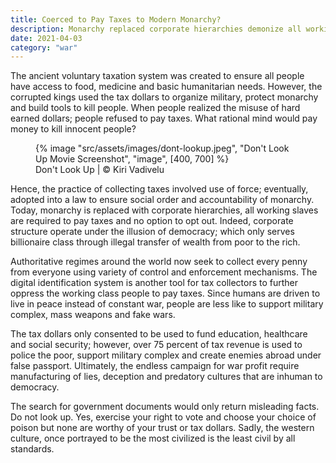 ```yaml
---
title: Coerced to Pay Taxes to Modern Monarchy?
description: Monarchy replaced corporate hierarchies demonize all working slaves to pay taxes and no option to opt out military
date: 2021-04-03
category: "war"
---
```


The ancient voluntary taxation system was created to ensure all people have access to food, medicine and basic humanitarian needs. However, the corrupted kings used the tax dollars to organize military, protect monarchy and build tools to kill people. When people realized the misuse of hard earned dollars; people refused to pay taxes. What rational mind would pay money to kill innocent people?

<!-- excerpt -->

<figure>
{% image "src/assets/images/dont-lookup.jpeg", "Don't Look Up Movie Screenshot", "image", [400, 700] %}
<figcaption>Don't Look Up | © Kiri Vadivelu</figcaption>
</figure>

Hence, the practice of collecting taxes involved use of force; eventually, adopted into a law to ensure social order and accountability of monarchy. Today, monarchy is replaced with corporate hierarchies, all working slaves are required to pay taxes and no option to opt out. Indeed, corporate structure operate under the illusion of democracy; which only serves billionaire class through illegal transfer of wealth from poor to the rich.

Authoritative regimes around the world now seek to collect every penny from everyone using variety of control and enforcement mechanisms. The digital identification system is another tool for tax collectors to further oppress the working class people to pay taxes. Since humans are driven to live in peace instead of constant war, people are less like to support military complex, mass weapons and fake wars.

The tax dollars only consented to be used to fund education, healthcare and social security; however, over 75 percent of tax revenue is used to police the poor, support military complex and create enemies abroad under false passport. Ultimately, the endless campaign for war profit require manufacturing of lies, deception and predatory cultures that are inhuman to democracy.

The search for government documents would only return misleading facts. Do not look up. Yes, exercise your right to vote and choose your choice of poison but none are worthy of your trust or tax dollars. Sadly, the western culture, once portrayed to be the most civilized is the least civil by all standards.
